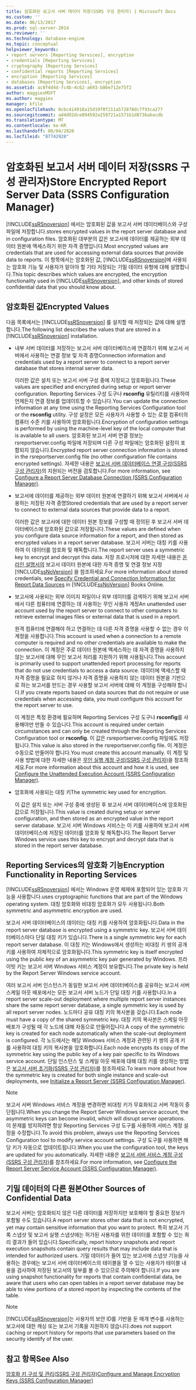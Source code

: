 ```yaml
---
title: 암호화된 보고서 서버 데이터 저장(SSRS 구성 관리자) | Microsoft Docs
ms.custom: ''
ms.date: 06/13/2017
ms.prod: sql-server-2014
ms.reviewer: ''
ms.technology: database-engine
ms.topic: conceptual
helpviewer_keywords:
- report servers [Reporting Services], encryption
- credentials [Reporting Services]
- cryptography [Reporting Services]
- confidential reports [Reporting Services]
- encryption [Reporting Services]
- databases [Reporting Services], encryption
ms.assetid: ac0f4d4d-fc4b-4c62-a693-b86e712e75f2
author: maggiesMSFT
ms.author: maggies
manager: kfile
ms.openlocfilehash: 0cbc414918a15d19f0f211a572878dc7f93ca277
ms.sourcegitcommit: ad4d92dce894592a259721a1571b1d8736abacdb
ms.translationtype: MT
ms.contentlocale: ko-KR
ms.lasthandoff: 08/04/2020
ms.locfileid: "87742928"
---
```

# <a name="store-encrypted-report-server-data-ssrs-configuration-manager"></a><span data-ttu-id="860ca-102">암호화된 보고서 서버 데이터 저장(SSRS 구성 관리자)</span><span class="sxs-lookup"><span data-stu-id="860ca-102">Store Encrypted Report Server Data (SSRS Configuration Manager)</span></span>
  [!INCLUDE[ssRSnoversion](../../includes/ssrsnoversion-md.md)] <span data-ttu-id="860ca-103">에서는 암호화된 값을 보고서 서버 데이터베이스와 구성 파일에 저장합니다.</span><span class="sxs-lookup"><span data-stu-id="860ca-103">stores encrypted values in the report server database and in configuration files.</span></span> <span data-ttu-id="860ca-104">암호화된 대부분의 값은 보고서에 데이터를 제공하는 외부 데이터 원본에 액세스하기 위한 자격 증명입니다.</span><span class="sxs-lookup"><span data-stu-id="860ca-104">Most encrypted values are credentials that are used for accessing external data sources that provide data to reports.</span></span> <span data-ttu-id="860ca-105">이 항목에서는 암호화된 값, [!INCLUDE[ssRSnoversion](../../includes/ssrsnoversion-md.md)]에 사용되는 암호화 기능 및 사용자가 알아야 할 기타 저장되는 기밀 데이터 유형에 대해 설명합니다.</span><span class="sxs-lookup"><span data-stu-id="860ca-105">This topic describes which values are encrypted, the encryption functionality used in [!INCLUDE[ssRSnoversion](../../includes/ssrsnoversion-md.md)], and other kinds of stored confidential data that you should know about.</span></span>  
  
## <a name="encrypted-values"></a><span data-ttu-id="860ca-106">암호화된 값</span><span class="sxs-lookup"><span data-stu-id="860ca-106">Encrypted Values</span></span>  
 <span data-ttu-id="860ca-107">다음 목록에서는 [!INCLUDE[ssRSnoversion](../../includes/ssrsnoversion-md.md)] 를 설치할 때 저장되는 값에 대해 설명합니다.</span><span class="sxs-lookup"><span data-stu-id="860ca-107">The following list describes the values that are stored in a [!INCLUDE[ssRSnoversion](../../includes/ssrsnoversion-md.md)] installation.</span></span>  
  
-   <span data-ttu-id="860ca-108">내부 서버 데이터를 저장하는 보고서 서버 데이터베이스에 연결하기 위해 보고서 서버에서 사용하는 연결 정보 및 자격 증명</span><span class="sxs-lookup"><span data-stu-id="860ca-108">Connection information and credentials used by a report server to connect to a report server database that stores internal server data.</span></span>  
  
     <span data-ttu-id="860ca-109">이러한 값은 설치 또는 보고서 서버 구성 중에 지정되고 암호화됩니다.</span><span class="sxs-lookup"><span data-stu-id="860ca-109">These values are specified and encrypted during setup or report server configuration.</span></span> <span data-ttu-id="860ca-110">Reporting Services 구성 도구나 **rsconfig** 유틸리티를 사용하여 언제든지 연결 정보를 업데이트할 수 있습니다.</span><span class="sxs-lookup"><span data-stu-id="860ca-110">You can update the connection information at any time using the Reporting Services Configuration tool or the **rsconfig** utility.</span></span> <span data-ttu-id="860ca-111">구성 설정은 모든 사용자가 사용할 수 있는 로컬 컴퓨터의 컴퓨터 수준 키를 사용하여 암호화됩니다.</span><span class="sxs-lookup"><span data-stu-id="860ca-111">Encryption of configuration settings is performed by using the machine-level key of the local computer that is available to all users.</span></span> <span data-ttu-id="860ca-112">암호화된 보고서 서버 연결 정보는 rsreportserver.config 파일에 저장되며 다른 구성 파일에는 암호화된 설정이 포함되지 않습니다.</span><span class="sxs-lookup"><span data-stu-id="860ca-112">Encrypted report server connection information is stored in the rsreportserver.config file (no other configuration file contains encrypted settings).</span></span> <span data-ttu-id="860ca-113">자세한 내용은 [보고서 서버 데이터베이스 연결 구성&#40;SSRS 구성 관리자&#41;](../../sql-server/install/configure-a-report-server-database-connection-ssrs-configuration-manager.md)의 지원되는 버전을 검토합니다.</span><span class="sxs-lookup"><span data-stu-id="860ca-113">For more information, see [Configure a Report Server Database Connection  &#40;SSRS Configuration Manager&#41;](../../sql-server/install/configure-a-report-server-database-connection-ssrs-configuration-manager.md).</span></span>  
  
-   <span data-ttu-id="860ca-114">보고서에 데이터를 제공하는 외부 데이터 원본에 연결하기 위해 보고서 서버에서 사용하는 저장된 자격 증명</span><span class="sxs-lookup"><span data-stu-id="860ca-114">Stored credentials that are used by a report server to connect to external data sources that provide data to a report.</span></span>  
  
     <span data-ttu-id="860ca-115">이러한 값은 보고서에 대한 데이터 원본 정보를 구성할 때 정의된 후 보고서 서버 데이터베이스에 암호화된 값으로 저장됩니다.</span><span class="sxs-lookup"><span data-stu-id="860ca-115">These values are defined when you configure data source information for a report, and then stored as encrypted values in a report server database.</span></span> <span data-ttu-id="860ca-116">보고서 서버는 대칭 키를 사용하여 이 데이터를 암호화 및 해독합니다.</span><span class="sxs-lookup"><span data-stu-id="860ca-116">The report server uses a symmetric key to encrypt and decrypt this data.</span></span> <span data-ttu-id="860ca-117">저장 프로시저에 대한 자세한 내용은 [온라인 설명서의](../../integration-services/connection-manager/data-sources.md) 보고서 데이터 원본에 대한 자격 증명 및 연결 정보 지정 [!INCLUDE[ssNoVersion](../../includes/ssnoversion-md.md)] 을 참조하세요.</span><span class="sxs-lookup"><span data-stu-id="860ca-117">For more information about stored credentials, see [Specify Credential and Connection Information for Report Data Sources](../../integration-services/connection-manager/data-sources.md) in [!INCLUDE[ssNoVersion](../../includes/ssnoversion-md.md)] Books Online.</span></span>  
  
-   <span data-ttu-id="860ca-118">보고서에 사용되는 외부 이미지 파일이나 외부 데이터를 검색하기 위해 보고서 서버에서 다른 컴퓨터에 연결하는 데 사용하는 무인 사용자 계정</span><span class="sxs-lookup"><span data-stu-id="860ca-118">An unattended user account used by the report server to connect to other computers to retrieve external images files or external data that is used in a report.</span></span>  
  
     <span data-ttu-id="860ca-119">원격 컴퓨터에 연결해야 하고 연결하는 데 다른 자격 증명을 사용할 수 없는 경우 이 계정을 사용합니다.</span><span class="sxs-lookup"><span data-stu-id="860ca-119">This account is used when a connection to a remote computer is required and no other credentials are available to make the connection.</span></span> <span data-ttu-id="860ca-120">이 계정은 주로 데이터 원본에 액세스하는 데 자격 증명을 사용하지 않는 보고서에 대해 무인 보고서 처리를 지원하기 위해 사용됩니다.</span><span class="sxs-lookup"><span data-stu-id="860ca-120">This account is primarily used to support unattended report processing for reports that do not use credentials to access a data source.</span></span> <span data-ttu-id="860ca-121">데이터에 액세스할 때 자격 증명을 필요로 하지 않거나 자격 증명을 사용하지 않는 데이터 원본을 기반으로 하는 보고서를 만드는 경우 사용할 보고서 서버에 대해 이 계정을 구성해야 합니다.</span><span class="sxs-lookup"><span data-stu-id="860ca-121">If you create reports based on data sources that do not require or use credentials when accessing data, you must configure this account for the report server to use.</span></span>  
  
     <span data-ttu-id="860ca-122">이 계정은 특정 환경에 필요하며 Reporting Services 구성 도구나 **rsconfig**를 사용해야만 만들 수 있습니다.</span><span class="sxs-lookup"><span data-stu-id="860ca-122">This account is required under certain circumstances and can only be created through the Reporting Services Configuration tool or **rsconfig**.</span></span> <span data-ttu-id="860ca-123">이 값은 rsreportserver.config 파일에도 저장됩니다.</span><span class="sxs-lookup"><span data-stu-id="860ca-123">This value is also stored in the rsreportserver.config file.</span></span> <span data-ttu-id="860ca-124">이 계정은 수동으로 만들어야 합니다.</span><span class="sxs-lookup"><span data-stu-id="860ca-124">You must create this account manually.</span></span> <span data-ttu-id="860ca-125">이 계정 및 사용 방법에 대한 자세한 내용은 [무인 실행 계정 구성&#40;SSRS 구성 관리자&#41;](configure-the-unattended-execution-account-ssrs-configuration-manager.md)을 참조하세요.</span><span class="sxs-lookup"><span data-stu-id="860ca-125">For more information about this account and how it is used, see [Configure the Unattended Execution Account &#40;SSRS Configuration Manager&#41;](configure-the-unattended-execution-account-ssrs-configuration-manager.md).</span></span>  
  
-   <span data-ttu-id="860ca-126">암호화에 사용되는 대칭 키</span><span class="sxs-lookup"><span data-stu-id="860ca-126">The symmetric key used for encryption.</span></span>  
  
     <span data-ttu-id="860ca-127">이 값은 설치 또는 서버 구성 중에 생성된 후 보고서 서버 데이터베이스에 암호화된 값으로 저장됩니다.</span><span class="sxs-lookup"><span data-stu-id="860ca-127">This value is created during setup or server configuration, and then stored as an encrypted value in the report server database.</span></span> <span data-ttu-id="860ca-128">보고서 서버 Windows 서비스는 이 키를 사용하여 보고서 서버 데이터베이스에 저장된 데이터를 암호화 및 해독합니다.</span><span class="sxs-lookup"><span data-stu-id="860ca-128">The Report Server Windows service uses this key to encrypt and decrypt data that is stored in the report server database.</span></span>  
  
## <a name="encryption-functionality-in-reporting-services"></a><span data-ttu-id="860ca-129">Reporting Services의 암호화 기능</span><span class="sxs-lookup"><span data-stu-id="860ca-129">Encryption Functionality in Reporting Services</span></span>  
 [!INCLUDE[ssRSnoversion](../../includes/ssrsnoversion-md.md)] <span data-ttu-id="860ca-130">에서는 Windows 운영 체제에 포함되어 있는 암호화 기능을 사용합니다.</span><span class="sxs-lookup"><span data-stu-id="860ca-130">uses cryptographic functions that are part of the Windows operating system.</span></span> <span data-ttu-id="860ca-131">대칭 암호화와 비대칭 암호화가 모두 사용됩니다.</span><span class="sxs-lookup"><span data-stu-id="860ca-131">Both symmetric and asymmetric encryption are used.</span></span>  
  
 <span data-ttu-id="860ca-132">보고서 서버 데이터베이스의 데이터는 대칭 키를 사용하여 암호화됩니다.</span><span class="sxs-lookup"><span data-stu-id="860ca-132">Data in the report server database is encrypted using a symmetric key.</span></span> <span data-ttu-id="860ca-133">보고서 서버 데이터베이스마다 단일 대칭 키가 있습니다.</span><span class="sxs-lookup"><span data-stu-id="860ca-133">There is a single symmetric key for each report server database.</span></span> <span data-ttu-id="860ca-134">이 대칭 키는 Windows에서 생성하는 비대칭 키 쌍의 공개 키를 사용하여 자체적으로 암호화됩니다.</span><span class="sxs-lookup"><span data-stu-id="860ca-134">This symmetric key is itself encrypted using the public key of an asymmetric key pair generated by Windows.</span></span> <span data-ttu-id="860ca-135">프라이빗 키는 보고서 서버 Windows 서비스 계정이 보유합니다.</span><span class="sxs-lookup"><span data-stu-id="860ca-135">The private key is held by the Report Server Windows service account.</span></span>  
  
 <span data-ttu-id="860ca-136">여러 보고서 서버 인스턴스가 동일한 보고서 서버 데이터베이스를 공유하는 보고서 서버 스케일 아웃 배포에서는 모든 보고서 서버 노드가 단일 대칭 키를 사용합니다.</span><span class="sxs-lookup"><span data-stu-id="860ca-136">In a report server scale-out deployment where multiple report server instances share the same report server database, a single symmetric key is used by all report server nodes.</span></span> <span data-ttu-id="860ca-137">노드마다 공유 대칭 키의 복사본을 갖습니다.</span><span class="sxs-lookup"><span data-stu-id="860ca-137">Each node must have a copy of the shared symmetric key.</span></span> <span data-ttu-id="860ca-138">대칭 키의 복사본은 스케일 아웃 배포가 구성될 때 각 노드에 대해 자동으로 만들어집니다.</span><span class="sxs-lookup"><span data-stu-id="860ca-138">A copy of the symmetric key is created for each node automatically when the scale-out deployment is configured.</span></span> <span data-ttu-id="860ca-139">각 노드에서는 해당 Windows 서비스 계정과 관련된 키 쌍의 공개 키를 사용하여 대칭 키의 복사본을 암호화합니다.</span><span class="sxs-lookup"><span data-stu-id="860ca-139">Each node encrypts its copy of the symmetric key using the public key of a key pair specific to its Windows service account.</span></span> <span data-ttu-id="860ca-140">단일 인스턴스 및 스케일 아웃 배포에 대해 대칭 키를 생성하는 방법은 [보고서 서버 초기화&#40;SSRS 구성 관리자&#41;](ssrs-encryption-keys-initialize-a-report-server.md)를 참조하세요.</span><span class="sxs-lookup"><span data-stu-id="860ca-140">To learn more about how the symmetric key is created for both single instance and scale-out deployments, see [Initialize a Report Server &#40;SSRS Configuration Manager&#41;](ssrs-encryption-keys-initialize-a-report-server.md).</span></span>  
  
> [!NOTE]  
>  <span data-ttu-id="860ca-141">보고서 서버 Windows 서비스 계정을 변경하면 비대칭 키가 무효화되고 서버 작동이 중단됩니다.</span><span class="sxs-lookup"><span data-stu-id="860ca-141">When you change the Report Server Windows service account, the asymmetric keys can become invalid, which will disrupt server operations.</span></span> <span data-ttu-id="860ca-142">이 문제를 방지하려면 항상 Reporting Services 구성 도구를 사용하여 서비스 계정 설정을 수정합니다.</span><span class="sxs-lookup"><span data-stu-id="860ca-142">To avoid this problem, always use the Reporting Services Configuration tool to modify service account settings.</span></span> <span data-ttu-id="860ca-143">구성 도구를 사용하면 해당 키가 자동으로 업데이트됩니다.</span><span class="sxs-lookup"><span data-stu-id="860ca-143">When you use the configuration tool, the keys are updated for you automatically.</span></span> <span data-ttu-id="860ca-144">자세한 내용은 [보고서 서버 서비스 계정 구성&#40;SSRS 구성 관리자&#41;](configure-the-report-server-service-account-ssrs-configuration-manager.md)를 참조하세요.</span><span class="sxs-lookup"><span data-stu-id="860ca-144">For more information, see [Configure the Report Server Service Account &#40;SSRS Configuration Manager&#41;](configure-the-report-server-service-account-ssrs-configuration-manager.md).</span></span>  
  
## <a name="other-sources-of-confidential-data"></a><span data-ttu-id="860ca-145">기밀 데이터의 다른 원본</span><span class="sxs-lookup"><span data-stu-id="860ca-145">Other Sources of Confidential Data</span></span>  
 <span data-ttu-id="860ca-146">보고서 서버는 암호화되지 않은 다른 데이터를 저장하지만 보호해야 할 중요한 정보가 포함될 수도 있습니다.</span><span class="sxs-lookup"><span data-stu-id="860ca-146">A report server stores other data that is not encrypted, yet may contain sensitive information that you want to protect.</span></span> <span data-ttu-id="860ca-147">특히 보고서 기록 스냅샷 및 보고서 실행 스냅샷에는 허가된 사용자를 위한 데이터를 포함할 수 있는 쿼리 결과가 들어 있습니다.</span><span class="sxs-lookup"><span data-stu-id="860ca-147">Specifically, report history snapshots and report execution snapshots contain query results that may include data that is intended for authorized users.</span></span> <span data-ttu-id="860ca-148">기밀 데이터가 들어 있는 보고서에 스냅샷 기능을 사용하는 경우에는 보고서 서버 데이터베이스의 테이블을 열 수 있는 사용자가 테이블 내용을 검사하여 저장된 보고서의 일부를 볼 수 있으므로 주의해야 합니다.</span><span class="sxs-lookup"><span data-stu-id="860ca-148">If you are using snapshot functionality for reports that contain confidential data, be aware that users who can open tables in a report server database may be able to view portions of a stored report by inspecting the contents of the table.</span></span>  
  
> [!NOTE]  
>  [!INCLUDE[ssRSnoversion](../../includes/ssrsnoversion-md.md)]<span data-ttu-id="860ca-149">는 사용자의 보안 ID를 기반을 둔 매개 변수를 사용하는 보고서에 대한 캐싱 또는 보고서 기록을 지원하지 않습니다.</span><span class="sxs-lookup"><span data-stu-id="860ca-149">does not support caching or report history for reports that use parameters based on the security identify of the user.</span></span>  
  
## <a name="see-also"></a><span data-ttu-id="860ca-150">참고 항목</span><span class="sxs-lookup"><span data-stu-id="860ca-150">See Also</span></span>  
 [<span data-ttu-id="860ca-151">암호화 키 구성 및 관리&#40;SSRS 구성 관리자&#41;</span><span class="sxs-lookup"><span data-stu-id="860ca-151">Configure and Manage Encryption Keys &#40;SSRS Configuration Manager&#41;</span></span>](ssrs-encryption-keys-manage-encryption-keys.md)  
  
  
